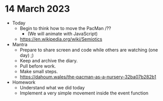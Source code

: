 # 14 March 2023

* Today
  * Begin to think how to move the PacMan /??
    * (We will animate with JavaScript)
  * https://en.wikipedia.org/wiki/Semiotics
* Mantra
  * Prepare to share screen and code while others are watching (one day) ;)
  * Keep and archive the diary.
  * Pull before work.
  * Make small steps.
  * https://dahoum.wales/the-pacman-as-a-nursery-32ba07b282b1
* Homework
  * Understand what we did today
  * Implement a very simple movement inside the event function